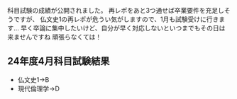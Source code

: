 ﻿---
layout: post
categories: [慶應通信, 進捗]
tags: [慶應通信, 科目試験]
author: tmo
slug: "1066"
---
科目試験の成績が公開されました。
再レポをあと3つ通せば卒業要件を充足しそうですが、
仏文史1の再レポが危うい気がしますので、1月も試験受けに行きます…
早く卒論に集中したいけど、自分が早く対応しないといつまでもその日は来ませんですね
頑張らなくては！

## 24年度4月科目試験結果
* 仏文史1→B
* 現代倫理学→D